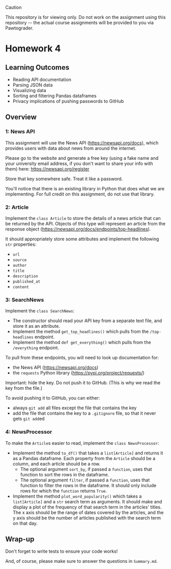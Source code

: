 > [!CAUTION]
> This repository is for viewing only. Do not work on the assignment using this repository -- the actual course assignments will be provided to you via Pawtograder.

# Homework 4

## Learning Outcomes

- Reading API documentation
- Parsing JSON data
- Visualizing data
- Sorting and filtering Pandas dataframes
- Privacy implications of pushing passwords to GitHub

## Overview

### 1: News API

This assignment will use the News API (https://newsapi.org/docs), which provides users with data about news from around the internet.

Please go to the website and generate a free key (using a fake name and your university email address, if you don't want to share your info with them) here: https://newsapi.org/register

Store that key somewhere safe. Treat it like a password.

You'll notice that there is an existing library in Python that does what we are implementing. For full credit on this assignment, do not use that library.

### 2: Article

Implement the `class Article` to store the details of a news article that can be returned by the API.
Objects of this type will represent an article from the response object (https://newsapi.org/docs/endpoints/top-headlines).

It should appropriately store some attributes and implement the following `str` properties:
- `url`
- `source`
- `author`
- `title`
- `description`
- `published_at`
- `content`

### 3: SearchNews

Implement the `class SearchNews`:
- The constructor should read your API key from a separate text file, and store it as an attribute.
- Implement the method `get_top_headlines()` which pulls from the `/top-headlines` endpoint.
- Implement the method `def get_everything()` which pulls from the `/everything` endpoint.

To pull from these endpoints, you will need to look up documentation for:
- the News API (https://newsapi.org/docs)
- the `requests` Python library (https://pypi.org/project/requests/)

Important: hide the key. Do not push it to GitHub. (This is why we read the key from the file.)

To avoid pushing it to GitHub, you can either:
- always `git add` all files except the file that contains the key
- add the file that contains the key to a `.gitignore` file, so that it never gets `git add`ed

### 4: NewsProcessor

To make the `Article`s easier to read, implement the `class NewsProcessor`:
- Implement the method `to_df()` that takes a `list[Article]` and returns it as a Pandas dataframe. Each property from the `Article` should be a column, and each article should be a row.
  - The optional argument `sort_by`, if passed a `function`, uses that function to sort the rows in the dataframe.
  - The optional argument `filter`, if passed a `function`, uses that function to filter the rows in the dataframe. It should only include rows for which the `function` returns `True`.
- Implement the method `plot_word_popularity()` which takes a `list[Article]` and a `str` search term as arguments. It should make and display a plot of the frequency of that search term in the articles' titles. The x axis should be the range of dates covered by the articles, and the y axis should be the number of articles published with the search term on that day.

## Wrap-up

Don't forget to write tests to ensure your code works!

And, of course, please make sure to answer the questions in `Summary.md`.